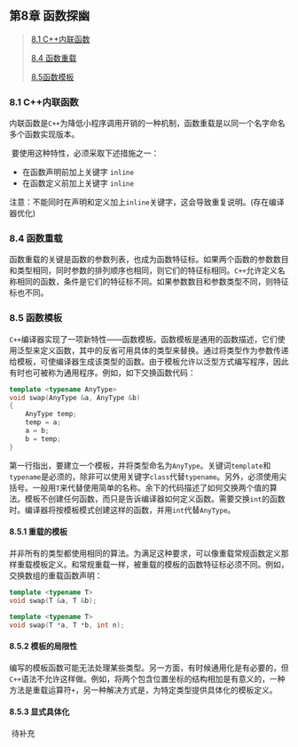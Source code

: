 ## 第8章 函数探幽

>[8.1 C++内联函数](#8.1)
>
>[8.4 函数重载](#8.4)
>
>[8.5函数模板](#8.5)

<h3 id="8.1">
    8.1 C++内联函数
</h3>

​		内联函数是`C++`为降低小程序调用开销的一种机制，函数重载是以同一个名字命名多个函数实现版本。

​		要使用这种特性，必须采取下述措施之一：

* 在函数声明前加上关键字 `inline`
* 在函数定义前加上关键字 `inline`

​		注意：不能同时在声明和定义加上`inline`关键字，这会导致重复说明。(存在编译器优化)

<h3>
    8.4 函数重载
</h3>

​		函数重载的关键是函数的参数列表，也成为函数特征标。如果两个函数的参数数目和类型相同，同时参数的排列顺序也相同，则它们的特征标相同。`C++`允许定义名称相同的函数，条件是它们的特征标不同。如果参数数目和参数类型不同，则特征标也不同。

<h3>
    8.5 函数模板
</h3>

​		`C++`编译器实现了一项新特性——函数模板。函数模板是通用的函数描述，它们使用泛型来定义函数，其中的反省可用具体的类型来替换。通过将类型作为参数传递给模板，可使编译器生成该类型的函数。由于模板允许以泛型方式编写程序，因此有时也可被称为通用程序。例如，如下交换函数代码：

```c++
template <typename AnyType>
void swap(AnyType &a, AnyType &b)
{
	AnyType temp;
	temp = a;
	a = b;
	b = temp;
}
```

​	第一行指出，要建立一个模板，并将类型命名为`AnyType`。关键词`template`和`typename`是必须的，除非可以使用关键字`class`代替`typename`。另外，必须使用尖括号。一般用`T`来代替使用简单的名称。余下的代码描述了如何交换两个值的算法。模板不创建任何函数，而只是告诉编译器如何定义函数。需要交换`int`的函数时。编译器将按模板模式创建这样的函数，并用`int`代替`AnyType`。

#### 8.5.1 重载的模板

​		并非所有的类型都使用相同的算法。为满足这种要求，可以像重载常规函数定义那样重载模板定义。和常规重载一样，被重载的模板的函数特征标必须不同。例如，交换数组的重载函数声明：

```c++
template <typename T>
void swap(T &a, T &b);

template <typename T>
void swap(T *a, T *b, int n);
```

#### 8.5.2 模板的局限性

​		编写的模板函数可能无法处理某些类型。另一方面，有时候通用化是有必要的，但`C++`语法不允许这样做。例如，将两个包含位置坐标的结构相加是有意义的，一种方法是重载运算符`+`，另一种解决方式是，为特定类型提供具体化的模板定义。

#### 8.5.3 显式具体化

​		待补充